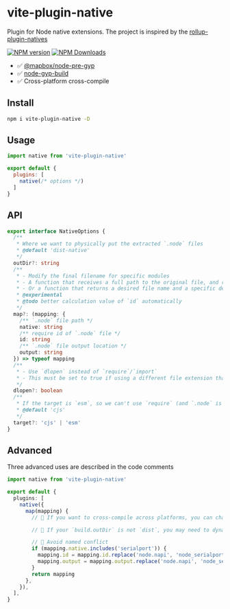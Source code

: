 # vite-plugin-native

Plugin for Node native extensions. The project is inspired by the [rollup-plugin-natives](https://github.com/danielgindi/rollup-plugin-natives)

[![NPM version](https://img.shields.io/npm/v/vite-plugin-native.svg)](https://npmjs.org/package/vite-plugin-native)
[![NPM Downloads](https://img.shields.io/npm/dm/vite-plugin-native.svg)](https://npmjs.org/package/vite-plugin-native)

- ✅ [@mapbox/node-pre-gyp](https://github.com/mapbox/node-pre-gyp)
- ✅ [node-gyp-build](https://github.com/prebuild/node-gyp-build)
- ✅ Cross-platform cross-compile
## Install

```bash
npm i vite-plugin-native -D
```

## Usage

```javascript
import native from 'vite-plugin-native'

export default {
  plugins: [
    native(/* options */)
  ]
}
```

## API

```ts
export interface NativeOptions {
  /**
   * Where we want to physically put the extracted `.node` files
   * @default 'dist-native'
   */
  outDir?: string
  /**
   * - Modify the final filename for specific modules
   * - A function that receives a full path to the original file, and returns a desired filename
   * - Or a function that returns a desired file name and a specific destination to copy to
   * @experimental
   * @todo better calculation value of `id` automatically
   */
  map?: (mapping: {
    /** `.node` file path */
    native: string
    /** require id of `.node` file */
    id: string
    /** `.node` file output location */
    output: string
  }) => typeof mapping
  /**
   * - Use `dlopen` instead of `require`/`import`
   * - This must be set to true if using a different file extension that `.node`
   */
  dlopen?: boolean
  /**
   * If the target is `esm`, so we can't use `require` (and `.node` is not supported in `import` anyway), we will need to use `createRequire` instead 
   * @default 'cjs'
   */
  target?: 'cjs' | 'esm'
}
```

## Advanced

Three advanced uses are described in the code comments

```ts
import native from 'vite-plugin-native'

export default {
  plugins: [
    native({
      map(mapping) {
        // 🚨 If you want to cross-compile across platforms, you can change the path to `mapping.native` to do so

        // 🚨 If your `build.outDir` is not `dist`, you may need to dynamically adjust the value of `mapping.id` to fit it

        // 🚨 Avoid named conflict
        if (mapping.native.includes('serialport')) {
          mapping.id = mapping.id.replace('node.napi', 'node_serialport.napi')
          mapping.output = mapping.output.replace('node.napi', 'node_serialport.napi')
        }
        return mapping
      },
    }),
  ],
}
```
